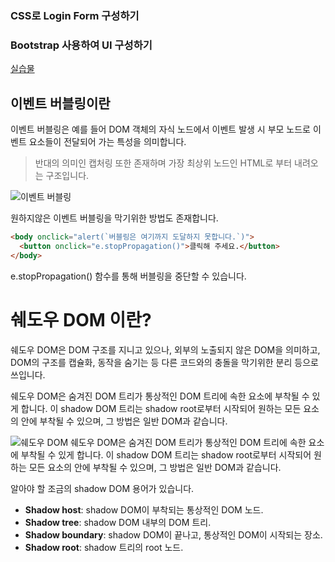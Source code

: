 
### CSS로 Login Form 구성하기
### Bootstrap 사용하여 UI 구성하기
 [실습물](https://lee7198.github.io/LikeLion/week3-2/)

## 이벤트 버블링이란

이벤트 버블링은 예를 들어 DOM 객체의 자식 노드에서 이벤트 발생 시 부모 노드로 이벤트 요소들이 전달되어 가는 특성을 의미합니다.

> 반대의 의미인 캡처링 또한 존재하며 가장 최상위 노드인 HTML로 부터 내려오는 구조입니다.

![이벤트 버블링](/img/버블링.png)

원하지않은 이벤트 버블링을 막기위한 방법도 존재합니다.

```html
<body onclick="alert(`버블링은 여기까지 도달하지 못합니다.`)">
  <button onclick="e.stopPropagation()">클릭해 주세요.</button>
</body>
```

e.stopPropagation() 함수를 통해 버블링을 중단할 수 있습니다.

# 쉐도우 DOM 이란?

쉐도우 DOM은 DOM 구조를 지니고 있으나, 외부의 노출되지 않은 DOM을 의미하고, DOM의 구조를 캡슐화, 동작을 숨기는 등 다른 코드와의 충돌을 막기위한 분리 등으로 쓰입니다.

쉐도우 DOM은 숨겨진 DOM 트리가 통상적인 DOM 트리에 속한 요소에 부착될 수 있게 합니다. 이 shadow DOM 트리는 shadow root로부터 시작되어 원하는 모든 요소의 안에 부착될 수 있으며, 그 방법은 일반 DOM과 같습니다.

![쉐도우 DOM](/img/쉐도우.png)
쉐도우 DOM은 숨겨진 DOM 트리가 통상적인 DOM 트리에 속한 요소에 부착될 수 있게 합니다. 이 shadow DOM 트리는 shadow root로부터 시작되어 원하는 모든 요소의 안에 부착될 수 있으며, 그 방법은 일반 DOM과 같습니다.

알아야 할 조금의 shadow DOM 용어가 있습니다.

- **Shadow host**: shadow DOM이 부착되는 통상적인 DOM 노드.
- **Shadow tree**: shadow DOM 내부의 DOM 트리.
- **Shadow boundary**: shadow DOM이 끝나고, 통상적인 DOM이 시작되는 장소.
- **Shadow root**: shadow 트리의 root 노드.
